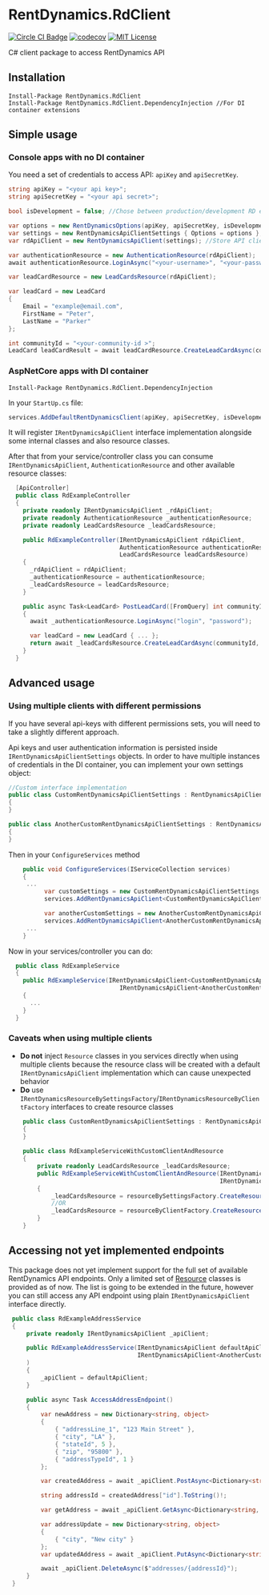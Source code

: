# RentDynamics.RdClient

[![Circle CI Badge][circleci-badge]][circleci-link]
[![codecov](https://codecov.io/gh/RentDynamics/rentdynamics-cs/branch/dev/graph/badge.svg)](https://codecov.io/gh/RentDynamics/rentdynamics-cs)
[![MIT License](https://img.shields.io/npm/l/rentdynamics.svg)](LICENSE)

C# client package to access RentDynamics API

## Installation

```
Install-Package RentDynamics.RdClient
Install-Package RentDynamics.RdClient.DependencyInjection //For DI container extensions
```

## Simple usage

### Console apps with no DI container
You need a set of credentials to access API: `apiKey` and `apiSecretKey`.

```c#
string apiKey = "<your api key>";
string apiSecretKey = "<your api secret>";

bool isDevelopment = false; //Chose between production/development RD environment

var options = new RentDynamicsOptions(apiKey, apiSecretKey, isDevelopment: isDevelopment);
var settings = new RentDynamicsApiClientSettings { Options = options };
var rdApiClient = new RentDynamicsApiClient(settings); //Store API client somewhere in a `static` field and reuse it for single-user scenarios

var authenticationResource = new AuthenticationResource(rdApiClient);
await authenticationResource.LoginAsync("<your-username>", "<your-password>");

var leadCardResource = new LeadCardsResource(rdApiClient);

var leadCard = new LeadCard
{
    Email = "example@email.com",
    FirstName = "Peter",
    LastName = "Parker"
};

int communityId = "<your-community-id >";
LeadCard leadCardResult = await leadCardResource.CreateLeadCardAsync(communityId, leadCard);
```

### AspNetCore apps with DI container
```
Install-Package RentDynamics.RdClient.DependencyInjection
```

In your `StartUp.cs` file:

```c#
services.AddDefaultRentDynamicsClient(apiKey, apiSecretKey, isDevelopment: false);
```

It will register `IRentDynamicsApiClient` interface implementation alongside some internal classes and also resource classes.

After that from your service/controller class you can consume `IRentDynamicsApiClient`, `AuthenticationResource` and other available resource classes:

```c#
  [ApiController]
  public class RdExampleController
  {
    private readonly IRentDynamicsApiClient _rdApiClient;
    private readonly AuthenticationResource _authenticationResource;
    private readonly LeadCardsResource _leadCardsResource;

    public RdExampleController(IRentDynamicsApiClient rdApiClient,
                               AuthenticationResource authenticationResource,
                               LeadCardsResource leadCardsResource)
    {
      _rdApiClient = rdApiClient;
      _authenticationResource = authenticationResource;
      _leadCardsResource = leadCardsResource;
    }

    public async Task<LeadCard> PostLeadCard([FromQuery] int communityId, [FromBody] object input)
    {
      await _authenticationResource.LoginAsync("login", "password");

      var leadCard = new LeadCard { ... };
      return await _leadCardsResource.CreateLeadCardAsync(communityId, leadCard);
    }
  }
```

## Advanced usage

### Using multiple clients with different permissions
If you have several api-keys with different permissions sets, you will need to take a slightly different approach.

Api keys and user authentication information is persisted inside `IRentDynamicsApiClientSettings` objects. In order to have multiple instances of credentials in the DI container, you can implement your own settings object:
```c#
//Custom interface implementation
public class CustomRentDynamicsApiClientSettings : RentDynamicsApiClientSettings
{
}

public class AnotherCustomRentDynamicsApiClientSettings : RentDynamicsApiClientSettings
{
}
```

Then in your `ConfigureServices` method
```c#
    public void ConfigureServices(IServiceCollection services)
    {
     ...
          var customSettings = new CustomRentDynamicsApiClientSettings { Options = new RentDynamicsOptions("<your-api-key>", "<your-api-secret-key>", isDevelopment: true) };
          services.AddRentDynamicsApiClient<CustomRentDynamicsApiClientSettings>(customSettings);

          var anotherCustomSettings = new AnotherCustomRentDynamicsApiClientSettings { Options = new RentDynamicsOptions("<your-another-api-key>", "<your-another-api-secret-key>", isDevelopment: true) };
          services.AddRentDynamicsApiClient<AnotherCustomRentDynamicsApiClientSettings>(anotherCustomSettings);
     ...
    }
```

Now in your services/controller you can do:

```c#
  public class RdExampleService
  {
    public RdExampleService(IRentDynamicsApiClient<CustomRentDynamicsApiClientSettings> customRdApiClient,
                               IRentDynamicsApiClient<AnotherCustomRentDynamicsApiClientSettings> anotherCustomRdApiClient)
    {
      ...
    }
  }
```


### Caveats when using multiple clients 
* **Do not** inject `Resource` classes in you services directly when using multiple clients because the resource class will be created with a default `IRentDynamicsApiClient` implementation which can cause unexpected behavior
* **Do** use `IRentDynamicsResourceBySettingsFactory`/`IRentDynamicsResourceByClientFactory` interfaces to create resource classes
```c#
    public class CustomRentDynamicsApiClientSettings : RentDynamicsApiClientSettings
    {
    }
    
    public class RdExampleServiceWithCustomClientAndResource
    {
        private readonly LeadCardsResource _leadCardsResource;
        public RdExampleServiceWithCustomClientAndResource(IRentDynamicsResourceBySettingsFactory<CustomRentDynamicsApiClientSettings> resourceBySettingsFactory,
                                                           IRentDynamicsResourceByClientFactory<IRentDynamicsApiClient<CustomRentDynamicsApiClientSettings>> resourceByClientFactory)
        {
            _leadCardsResource = resourceBySettingsFactory.CreateResource<LeadCardsResource>();
            //OR
            _leadCardsResource = resourceByClientFactory.CreateResource<LeadCardsResource>();
        }
    }
```


## Accessing not yet implemented endpoints
This package does not yet implement support for the full set of available RentDynamics API endpoints. Only a limited set of [Resource](RentDynamics.RdClient/Resources) classes is provided as of now. The list is going to be extended in the future, however you can still access any API endpoint using plain `IRentDynamicsApiClient` interface directly.

```c#
 public class RdExampleAddressService
 {
     private readonly IRentDynamicsApiClient _apiClient;

     public RdExampleAddressService(IRentDynamicsApiClient defaultApiClient, // You can use default client
                                    IRentDynamicsApiClient<AnotherCustomRentDynamicsApiClientSettings> anotherCustomRdApiClient // Or any custom client
     )
     {
         _apiClient = defaultApiClient;
     }

     public async Task AccessAddressEndpoint()
     {
         var newAddress = new Dictionary<string, object>
         {
             { "addressLine_1", "123 Main Street" },
             { "city", "LA" },
             { "stateId", 5 },
             { "zip", "95800" },
             { "addressTypeId", 1 }
         };

         var createdAddress = await _apiClient.PostAsync<Dictionary<string, object>, Dictionary<string, object>>("/addresses", newAddress);

         string addressId = createdAddress["id"].ToString()!;

         var getAddress = await _apiClient.GetAsync<Dictionary<string, object>>($"/addresses/{addressId}");

         var addressUpdate = new Dictionary<string, object>
         {
             { "city", "New city" }
         };
         var updatedAddress = await _apiClient.PutAsync<Dictionary<string, object>, Dictionary<string, object>>($"addresses/{addressId}", addressUpdate);

         await _apiClient.DeleteAsync($"addresses/{addressId}");
     }
 }
```



 
[circleci-badge]: https://circleci.com/gh/RentDynamics/rentdynamics-cs/tree/dev.svg?style=shield&circle-token=8ca42b3ae23f8df7f754457b3daae599f716f85c
[circleci-link]: https://circleci.com/gh/RentDynamics/rentdynamics-cs
[license-image]: https://img.shields.io/npm/l/rentdynamics.svg